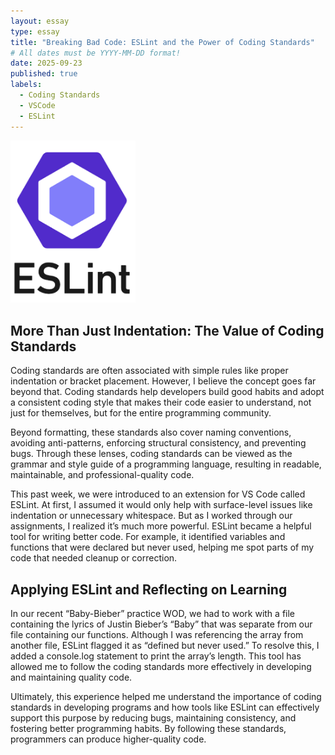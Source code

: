 ```yaml
---
layout: essay
type: essay
title: "Breaking Bad Code: ESLint and the Power of Coding Standards"
# All dates must be YYYY-MM-DD format!
date: 2025-09-23
published: true
labels:
  - Coding Standards
  - VSCode
  - ESLint
---
```


<img width="200px" class="rounded float-start pe-4" src="../img/ESLintLogo.png">

## More Than Just Indentation: The Value of Coding Standards

  Coding standards are often associated with simple rules like proper indentation or bracket placement. However, I believe the concept goes far beyond that. Coding standards help developers build good habits and adopt a consistent coding style that makes their code easier to understand, not just for themselves, but for the entire programming community.
  
  Beyond formatting, these standards also cover naming conventions, avoiding anti-patterns, enforcing structural consistency, and preventing bugs. Through these lenses, coding standards can be viewed as the grammar and style guide of a programming language, resulting in readable, maintainable, and professional-quality code.

  This past week, we were introduced to an extension for VS Code called ESLint. At first, I assumed it would only help with surface-level issues like indentation or unnecessary whitespace. But as I worked through our assignments, I realized it’s much more powerful. ESLint became a helpful tool for writing better code. For example, it identified variables and functions that were declared but never used, helping me spot parts of my code that needed cleanup or correction.

## Applying ESLint and Reflecting on Learning

  In our recent “Baby-Bieber” practice WOD, we had to work with a file containing the lyrics of Justin Bieber’s “Baby” that was separate from our file containing our functions. Although I was referencing the array from another file, ESLint flagged it as “defined but never used.” To resolve this, I added a console.log statement to print the array’s length. This tool has allowed me to follow the coding standards more effectively in developing and maintaining quality code.

  Ultimately, this experience helped me understand the importance of coding standards in developing programs and how tools like ESLint can effectively support this purpose by reducing bugs, maintaining consistency, and fostering better programming habits. By following these standards, programmers can produce higher-quality code.
